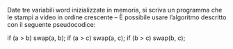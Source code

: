 Date tre variabili word inizializzate in memoria, si scriva un programma che le stampi a video in ordine crescente
– È possibile usare l’algoritmo descritto con il seguente pseudocodice:

if (a > b)
    swap(a, b);
if (a > c)
   swap(a, c);
if (b > c)
   swap(b, c);
